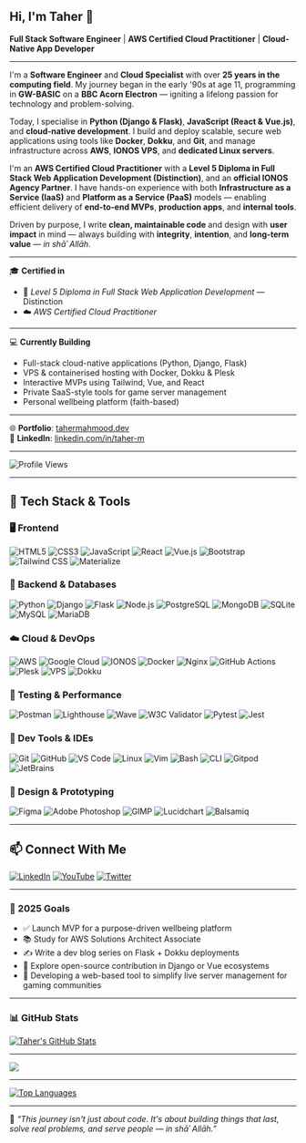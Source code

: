 ## Hi, I'm Taher 👋  

**Full Stack Software Engineer** | **AWS Certified Cloud Practitioner** | **Cloud-Native App Developer**

---

I'm a **Software Engineer** and **Cloud Specialist** with over **25 years in the computing field**. My journey began in the early '90s at age 11, programming in **GW-BASIC** on a **BBC Acorn Electron** — igniting a lifelong passion for technology and problem-solving.

Today, I specialise in **Python (Django & Flask)**, **JavaScript (React & Vue.js)**, and **cloud-native development**. I build and deploy scalable, secure web applications using tools like **Docker**, **Dokku**, and **Git**, and manage infrastructure across **AWS**, **IONOS VPS**, and **dedicated Linux servers**.

I'm an **AWS Certified Cloud Practitioner** with a **Level 5 Diploma in Full Stack Web Application Development (Distinction)**, and an **official IONOS Agency Partner**. I have hands-on experience with both **Infrastructure as a Service (IaaS)** and **Platform as a Service (PaaS)** models — enabling efficient delivery of **end-to-end MVPs**, **production apps**, and **internal tools**.

Driven by purpose, I write **clean, maintainable code** and design with **user impact** in mind — always building with **integrity**, **intention**, and **long-term value** — *in shāʾ Allāh*.

---

🎓 **Certified in**  
- 🧠 *Level 5 Diploma in Full Stack Web Application Development* — Distinction  
- ☁️ *AWS Certified Cloud Practitioner*

---

💻 **Currently Building**  
- Full-stack cloud-native applications (Python, Django, Flask)  
- VPS & containerised hosting with Docker, Dokku & Plesk  
- Interactive MVPs using Tailwind, Vue, and React  
- Private SaaS-style tools for game server management  
- Personal wellbeing platform (faith-based)

---

🌐 **Portfolio**: [tahermahmood.dev](https://www.tahermahmood.dev)  
📇 **LinkedIn**: [linkedin.com/in/taher-m](https://www.linkedin.com/in/taher-m)  

---

![Profile Views](https://komarev.com/ghpvc/?username=TaherCCG&color=blueviolet&style=flat-square)

---
## 🧰 Tech Stack & Tools

### 🖥️ Frontend  
![HTML5](https://img.shields.io/badge/HTML5-E34F26?logo=html5&logoColor=white&style=flat-square)
![CSS3](https://img.shields.io/badge/CSS3-1572B6?logo=css3&logoColor=white&style=flat-square)
![JavaScript](https://img.shields.io/badge/JavaScript-F7DF1E?logo=javascript&logoColor=black&style=flat-square)
![React](https://img.shields.io/badge/React-20232A?logo=react&logoColor=61DAFB&style=flat-square)
![Vue.js](https://img.shields.io/badge/Vue.js-35495E?logo=vuedotjs&logoColor=4FC08D&style=flat-square)
![Bootstrap](https://img.shields.io/badge/Bootstrap-563D7C?logo=bootstrap&logoColor=white&style=flat-square)
![Tailwind CSS](https://img.shields.io/badge/Tailwind_CSS-06B6D4?logo=tailwindcss&logoColor=white&style=flat-square)
![Materialize](https://img.shields.io/badge/Materialize-EE6E73?logo=materialdesign&logoColor=white&style=flat-square)

### 🔧 Backend & Databases   
![Python](https://img.shields.io/badge/Python-3776AB?logo=python&logoColor=white&style=flat-square)
![Django](https://img.shields.io/badge/Django-092E20?logo=django&logoColor=white&style=flat-square)
![Flask](https://img.shields.io/badge/Flask-000000?logo=flask&logoColor=white&style=flat-square)
![Node.js](https://img.shields.io/badge/Node.js-339933?logo=nodedotjs&logoColor=white&style=flat-square)
![PostgreSQL](https://img.shields.io/badge/PostgreSQL-336791?logo=postgresql&logoColor=white&style=flat-square)
![MongoDB](https://img.shields.io/badge/MongoDB-47A248?logo=mongodb&logoColor=white&style=flat-square)
![SQLite](https://img.shields.io/badge/SQLite-003B57?logo=sqlite&logoColor=white&style=flat-square)
![MySQL](https://img.shields.io/badge/MySQL-4479A1?logo=mysql&logoColor=white&style=flat-square)
![MariaDB](https://img.shields.io/badge/MariaDB-003545?logo=mariadb&logoColor=white&style=flat-square)


### ☁️ Cloud & DevOps  
![AWS](https://img.shields.io/badge/AWS-232F3E?logo=amazon-aws&logoColor=white&style=flat-square)
![Google Cloud](https://img.shields.io/badge/Google_Cloud-4285F4?logo=google-cloud&logoColor=white&style=flat-square)
![IONOS](https://img.shields.io/badge/IONOS-0011FF?style=flat-square)
![Docker](https://img.shields.io/badge/Docker-2496ED?logo=docker&logoColor=white&style=flat-square)
![Nginx](https://img.shields.io/badge/Nginx-009639?logo=nginx&logoColor=white&style=flat-square)
![GitHub Actions](https://img.shields.io/badge/GitHub%20Actions-2088FF?logo=githubactions&logoColor=white&style=flat-square)
![Plesk](https://img.shields.io/badge/Plesk-52BAD5?style=flat-square)
![VPS](https://img.shields.io/badge/VPS-333333?style=flat-square)
![Dokku](https://img.shields.io/badge/Dokku-7B519D?style=flat-square)

### 🧪 Testing & Performance  
![Postman](https://img.shields.io/badge/Postman-FF6C37?logo=postman&logoColor=white&style=flat-square)
![Lighthouse](https://img.shields.io/badge/Lighthouse-111827?logo=lighthouse&logoColor=white&style=flat-square)
![Wave](https://img.shields.io/badge/WAVE%20Tool-6C63FF?style=flat-square)
![W3C Validator](https://img.shields.io/badge/W3C_Validator-005A9C?style=flat-square)
![Pytest](https://img.shields.io/badge/Pytest-0A9EDC?logo=pytest&logoColor=white&style=flat-square)
![Jest](https://img.shields.io/badge/Jest-C21325?logo=jest&logoColor=white&style=flat-square)

### 🔧 Dev Tools & IDEs  
![Git](https://img.shields.io/badge/Git-F05032?logo=git&logoColor=white&style=flat-square)
![GitHub](https://img.shields.io/badge/GitHub-181717?logo=github&logoColor=white&style=flat-square)
![VS Code](https://img.shields.io/badge/VS%20Code-007ACC?logo=visualstudiocode&logoColor=white&style=flat-square)
![Linux](https://img.shields.io/badge/Linux-FCC624?logo=linux&logoColor=black&style=flat-square)
![Vim](https://img.shields.io/badge/Vim-019733?logo=vim&logoColor=white&style=flat-square)
![Bash](https://img.shields.io/badge/Bash-4EAA25?logo=gnubash&logoColor=white&style=flat-square)
![CLI](https://img.shields.io/badge/CLI-Terminal-2C2C2C?style=flat-square)
![Gitpod](https://img.shields.io/badge/Gitpod-FFAE33?logo=gitpod&logoColor=black&style=flat-square)
![JetBrains](https://img.shields.io/badge/JetBrains-000000?logo=jetbrains&logoColor=white&style=flat-square)

### 🎨 Design & Prototyping  
![Figma](https://img.shields.io/badge/Figma-F24E1E?logo=figma&logoColor=white&style=flat-square)
![Adobe Photoshop](https://img.shields.io/badge/Photoshop-31A8FF?logo=adobephotoshop&logoColor=white&style=flat-square)
![GIMP](https://img.shields.io/badge/GIMP-5C5543?logo=gimp&logoColor=white&style=flat-square)
![Lucidchart](https://img.shields.io/badge/Lucidchart-FF9E1B?logo=lucidchart&logoColor=white&style=flat-square)
![Balsamiq](https://img.shields.io/badge/Balsamiq-FF5100?logo=balsamiq&logoColor=white&style=flat-square)

---

## 📫 Connect With Me

[![LinkedIn](https://img.shields.io/badge/LinkedIn-0077B5?logo=linkedin&logoColor=white&style=flat-square)](https://www.linkedin.com/in/taher-m)
[![YouTube](https://img.shields.io/badge/YouTube-FF0000?logo=youtube&logoColor=white&style=flat-square)](https://www.youtube.com/c/@ChaosCrewGaming)
[![Twitter](https://img.shields.io/badge/Twitter-1DA1F2?logo=twitter&logoColor=white&style=flat-square)](https://www.twitter.com/taher-m)

---

### 🎯 2025 Goals  
- ✅ Launch MVP for a purpose-driven wellbeing platform  
- 📚 Study for AWS Solutions Architect Associate  
- ✍️ Write a dev blog series on Flask + Dokku deployments
- 🌱 Explore open-source contribution in Django or Vue ecosystems
- 🚧 Developing a web-based tool to simplify live server management for gaming communities

---

### 📊 GitHub Stats  
<p align="left">
<a href="http://www.github.com/TaherCCG"><img src="https://github-readme-stats.vercel.app/api?username=TaherCCG&show_icons=true&count_private=true&title_color=a855f7&text_color=ffffff&icon_color=a855f7&bg_color=22272e&hide_border=true" alt="Taher's GitHub Stats" /></a>
</p>

---

<p align="left">
<a href="http://www.github.com/TaherCCG"><img src="https://github-readme-streak-stats.herokuapp.com/?user=TaherCCG&stroke=ffffff&background=22272e&ring=a855f7&fire=a855f7&currStreakNum=ffffff&currStreakLabel=a855f7&sideNums=ffffff&sideLabels=ffffff&dates=ffffff&hide_border=true" /></a>
</p>

---

<p align="left">
<a href="https://github.com/TaherCCG"><img src="https://github-readme-stats.vercel.app/api/top-langs/?username=TaherCCG&langs_count=10&title_color=a855f7&text_color=ffffff&icon_color=a855f7&bg_color=22272e&hide_border=true&locale=en&custom_title=Top%20Languages" alt="Top Languages" /></a>
</p>

---

📝 *“This journey isn't just about code. It's about building things that last, solve real problems, and serve people — in shāʾ Allāh.”*
